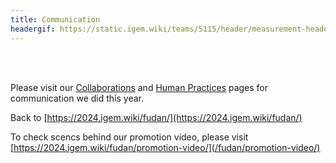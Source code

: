 ```yaml
---
title: Communication
headergif: https://static.igem.wiki/teams/5115/header/measurement-header.gif
---
```


<br><br>

Please visit our [Collaborations](/fudan/collaborations/) and [Human Practices](/fudan/human-practices/) pages for communication we did this year.

Back to [https://2024.igem.wiki/fudan/](https://2024.igem.wiki/fudan/)

To check scencs behind our promotion video, please visit [https://2024.igem.wiki/fudan/promotion-video/](/fudan/promotion-video/)